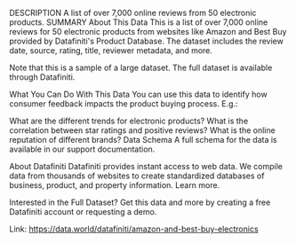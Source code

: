 DESCRIPTION
A list of over 7,000 online reviews from 50 electronic products.
SUMMARY
About This Data
This is a list of over 7,000 online reviews for 50 electronic products from websites like Amazon and Best Buy provided by Datafiniti's Product Database. The dataset includes the review date, source, rating, title, reviewer metadata, and more.

Note that this is a sample of a large dataset. The full dataset is available through Datafiniti.

What You Can Do With This Data
You can use this data to identify how consumer feedback impacts the product buying process. E.g.:

What are the different trends for electronic products?
What is the correlation between star ratings and positive reviews?
What is the online reputation of different brands?
Data Schema
A full schema for the data is available in our support documentation.

About Datafiniti
Datafiniti provides instant access to web data. We compile data from thousands of websites to create standardized databases of business, product, and property information. Learn more.

Interested in the Full Dataset?
Get this data and more by creating a free Datafiniti account or requesting a demo.

Link: https://data.world/datafiniti/amazon-and-best-buy-electronics
